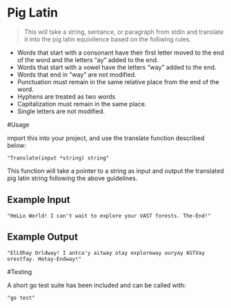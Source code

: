 # Pig Latin #

> This will take a string, sentance, or paragraph from stdin  and translate it into the pig latin equivilence based on 
the folliwing rules.

* Words that start with a consonant have their first letter moved to the end of the word and the letters “ay” added to the end.
* Words that start with a vowel have the letters “way” added to the end.
* Words that end in “way” are not modified.
* Punctuation must remain in the same relative place from the end of the word.
* Hyphens are treated as two words
* Capitalization must remain in the same place.
* Single letters are not modified.

#Usage

import this into your project, and use the translate function described below:

	"Translate(input *string) string"
This function will take a pointer to a string as input and output the translated pig latin 
string following the above guidelines.

## Example Input ##

    "HeLLo World! I can't wait to explore your VAST forests. The-End!"

## Example Output ##

    "ElLOhay Orldway! I antca'y aitway otay exploreway ouryay ASTVay orestfay. Hetay-Endway!"


#Testing

A short go test suite has been included and can be called with:

	"go test"
